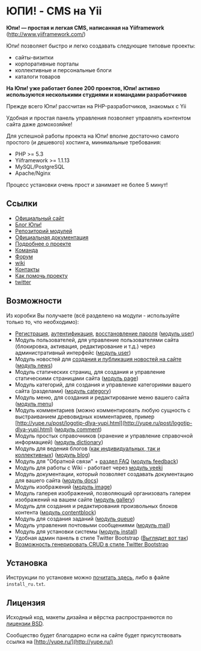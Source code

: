 ЮПИ! - CMS на Yii
=================

**Юпи! — простая и легкая CMS, написанная на Yiiframework** (http://www.yiiframework.com/)

Юпи! позволяет быстро и легко создавать следующие типовые проекты:

* сайты-визитки
* корпоративные порталы
* коллективные и персональные блоги
* каталоги товаров



**На Юпи! уже работает более 200 проектов, Юпи! активно используются несколькими студиями и командами разработчиков**

Прежде всего Юпи! рассчитан на PHP-разработчиков, знакомых с Yii

Удобная и простая панель управления позволяет управлять контентом сайта даже домохозяйке!

Для успешной работы проекта на Юпи! вполне достаточно самого простого (и дешевого) хостинга, минимальные требования:

* PHP >= 5.3
* Yiiframework >= 1.1.13
* MySQL/PostgreSQL
* Apaсhe/Nginx


Процесс установки очень прост и занимает не более 5 минут!


Ссылки
------
* [Официальный сайт](http://yupe.ru/)
* [Блог Юпи!](http://yupe.ru/index.php/blog/yupe-mini-cms-yii)
* [Репозиторий модулей](https://github.com/yupe/yupe-ext)
* [Официальная документация](http://yupe.ru/docs/index.html)
* [Подробнее о проекте](http://yupe.ru/pages/help)
* [Команда](http://yupe.ru/docs/yupe/team.html)
* [Форум](http://yupe.ru/talk/)
* [wiki](http://yupe.ru/wiki/default/pageIndex)
* [Контакты](http://yupe.ru/feedback/index)
* [Как помочь проекту](http://yupe.ru/pages/help)
* [twitter](https://twitter.com/#!/YupeCms)

Возможности
-----------

Из коробки Вы получаете (всё разделено на модули - используйте только то, что необходимо):

* [Регистрация](http://yupe.ru/registration), [аутентификация](http://yupe.ru/login), [восстановление пароля](http://yupe.ru/recovery) ([модуль user](https://github.com/yupe/yupe/tree/master/protected/modules/user))
* Модуль пользователей, для управление пользователями сайта (блокировка, активация, редактирование и т.д.) через административный интерфейс ([модуль user](https://github.com/yupe/yupe/tree/master/protected/modules/user))
* Модуль новостей для [создания и публикация новостей на сайте](http://yupe.ru/story/ocherednoy-sayt-na-yupi) ([модуль news](https://github.com/yupe/yupe/tree/master/protected/modules/news))
* Модуль статических страниц, для создания и управление статическими страницами сайта ([модуль page](https://github.com/yupe/yupe/tree/master/protected/modules/page))
* Модуль категорий, для создания и управление категориями вашего сайта (разделами) ([модуль category](https://github.com/yupe/yupe/tree/master/protected/modules/category))
* Модуль меню, для создания и редактирование меню вашего сайта ([модуль menu](https://github.com/yupe/yupe/tree/master/protected/modules/menu))
* Модуль комментариев (можно комментировать любую сущность с выстраиванием древовидных комментариев, пример [http://yupe.ru/post/logotip-dlya-yupi.html](http://yupe.ru/post/logotip-dlya-yupi.html) ([модуль comment](https://github.com/yupe/yupe/tree/master/protected/modules/comment))
* Модуль простых справочников (хранение и управление справочной информацией) ([модуль dictionary](https://github.com/yupe/yupe/tree/master/protected/modules/dictionary))
* Модуль для ведения блогов ([как индивидуальных, так и коллективных](http://yupe.ru/blog/yupe-mini-cms-yii)) ([модуль blog](https://github.com/yupe/yupe/tree/master/protected/modules/blog))
* Модуль для "Обратной связи" + [раздел FAQ](http://yupe.ru/feedback/faq) ([модуль feedback](https://github.com/yupe/yupe/tree/master/protected/modules/feedback))
* Модуль для работы с Wiki - работает через [модуль yeeki](http://rmcreative.ru/blog/post/yeeki)
* Модуль документации, который позволяет создавать документацию для вашего сайта ([модуль docs](https://github.com/yupe/yupe/tree/master/protected/modules/docs))
* Модуль изображений ([модуль image](https://github.com/yupe/yupe/tree/master/protected/modules/image))
* Модуль галерея изображений, позволяющий организовать галереи изображений на вашем сайте ([модуль gallery](https://github.com/yupe/yupe/tree/master/protected/modules/gallery))
* Модуль для создания и редактирования произвольных блоков контента ([модуль contentblock](https://github.com/yupe/yupe/tree/master/protected/modules/contentblock))
* Модуль для создания заданий ([модуль queue](https://github.com/yupe/yupe/tree/master/protected/modules/queue))
* Модуль управления почтовыми сообщениями ([модуль mail](https://github.com/yupe/yupe/tree/master/protected/modules/mail))
* Модуль для установки системы ([модуль install](https://github.com/yupe/yupe/tree/master/protected/modules/install))
* Удобная админ панель в стиле Twitter Bootstrap  ([Выглядит вот так](http://yupe.ru/gallery/gallery/show/1))
* [Возможность генерировать CRUD в стиле Twitter Bootstrap](https://github.com/yupe/yupe/tree/master/protected/modules/yupe/extensions/yupe)

Установка
---------

Инструкции по установке можно [почитать здесь](http://yupe.ru/wiki/default/view?uid=%D0%A3%D1%81%D1%82%D0%B0%D0%BD%D0%BE%D0%B2%D0%BA%D0%B0), либо в файле `install_ru.txt`.

Лицензия
--------

Исходный код, макеты дизайна и вёрстка распространяются по [лицензии BSD](http://ru.wikipedia.org/wiki/%D0%9B%D0%B8%D1%86%D0%B5%D0%BD%D0%B7%D0%B8%D1%8F_BSD).

Сообщество будет благодарно если на сайте будет присутствовать ссылка на [http://yupe.ru/](http://yupe.ru/)
